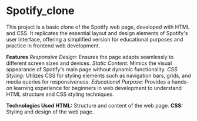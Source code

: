 # Spotify_clone
This project is a basic clone of the Spotify web page, developed with HTML and CSS. It replicates the essential layout and design elements of Spotify's user interface, offering a simplified version for educational purposes and practice in frontend web development.

**Features**
_Responsive Design:_ Ensures the page adapts seamlessly to different screen sizes and devices.
_Static Content:_ Mimics the visual appearance of Spotify's main page without dynamic functionality.
_CSS Styling:_ Utilizes CSS for styling elements such as navigation bars, grids, and media queries for responsiveness.
_Educational Purpose:_ Provides a hands-on learning experience for beginners in web development to understand HTML structure and CSS styling techniques.

**Technologies Used**
**HTML:** Structure and content of the web page.
**CSS:** Styling and design of the web page.

